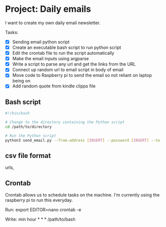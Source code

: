 # Project: Daily emails

I want to create my own daily email newsletter.

Tasks:
- [x] Sending email python script
- [x] Create an executable bash script to run python script
- [x] Edit the crontab file to run the script automatically
- [x] Make the email inputs using argparse
- [x] Write a script to parse any url and get the links from the URL
- [x] Connect up random url to email script in body of email
- [x] Move code to Raspberry pi to send the email so not reliant on laptop being on
- [x] Add random quote from kindle clipps file

## Bash script
```bash
#!/bin/bash

# Change to the directory containing the Python script
cd /path/to/directory

# Run the Python script
python3 send_email.py --from-address [INSERT] --password [INSERT] --to-address [INSERT] --clips path/to/clipps.txt
```

## csv file format
urls,

## Crontab
Crontab allows us to schedule tasks on the machine. I'm currently using the raspberry pi to run this everyday.

Run:
export EDITOR=nano
crontab -e

Write:
min hour * * * /path/to/bash
